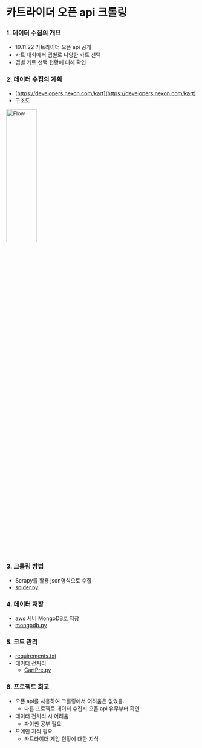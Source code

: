 # 카트라이더 오픈 api 크롤링
### 1. 데이터 수집의 개요
- 19.11.22 카트라이더 오픈 api 공개
- 카트 대회에서 맵별로 다양한 카트 선택
- 맵별 카트 선택 현황에 대해 확인

### 2. 데이터 수집의 계획
- [https://developers.nexon.com/kart](https://developers.nexon.com/kart)
- 구조도

<img src="https://github.com/hee22/kartrider_api_crawling/blob/master/Flow.JPG" width="40%" height="30%" title="Flow" alt="Flow"></img>
### 3. 크롤링 방법
- Scrapy를 활용 json형식으로 수집
- [spider.py](https://github.com/hee22/kartrider_api_crawling/blob/master/crawling_project/cartrider/cartrider/spiders/spider.py)

### 4. 데이터 저장
- aws 서버 MongoDB로 저장
- [mongodb.py](https://github.com/hee22/kartrider_api_crawling/blob/master/crawling_project/cartrider/cartrider/mongodb.py)

### 5. 코드 관리
- [requirements.txt](https://github.com/hee22/kartrider_api_crawling/blob/master/requirements.txt)
- 데이터 전처리
  - [CartPre.py](https://github.com/hee22/kartrider_api_crawling/blob/master/crawling_project/CartPre.py)

### 6. 프로젝트 회고
- 오픈 api를 사용하여 크롤링에서 어려움은 없었음.
  - 다른 프로젝트 데이터 수집시 오픈 api 유무부터 확인
- 데이터 전처리 시 어려움
  - 파이썬 공부 필요
- 도메인 지식 필요
  - 카트라이더 게임 현황에 대한 지식
